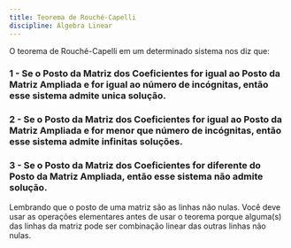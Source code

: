 ```yaml
---
title: Teorema de Rouché-Capelli
discipline: Álgebra Linear
---
```


O teorema de Rouché-Capelli em um determinado sistema nos diz que:

### 1 - Se o Posto da Matriz dos Coeficientes for igual ao Posto da Matriz Ampliada e for igual ao número de incógnitas, então esse sistema admite unica solução.
### 2 - Se o Posto da Matriz dos Coeficientes for igual ao Posto da Matriz Ampliada e for menor que número de incógnitas, então esse sistema admite infinitas soluções.
### 3 - Se o Posto da Matriz dos Coeficientes for diferente do Posto da Matriz Ampliada, então esse sistema não admite solução.

Lembrando que o posto de uma matriz são as linhas não nulas.
Você deve usar as operações elementares antes de usar o teorema porque alguma(s) das linhas da matriz pode ser combinação linear das outras linhas não nulas.
